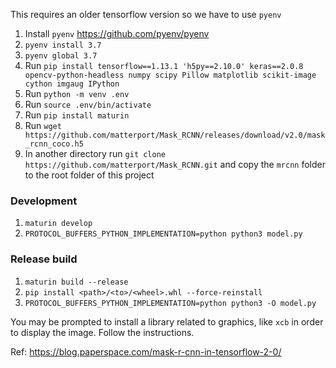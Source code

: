 This requires an older tensorflow version so we have to use `pyenv`

1. Install `pyenv` https://github.com/pyenv/pyenv
2. `pyenv install 3.7`
3. `pyenv global 3.7`
4. Run `pip install tensorflow==1.13.1 'h5py==2.10.0' keras==2.0.8 opencv-python-headless numpy scipy Pillow matplotlib scikit-image cython imgaug IPython`
5. Run `python -m venv .env`
6. Run `source .env/bin/activate`
7. Run `pip install maturin`
8. Run `wget https://github.com/matterport/Mask_RCNN/releases/download/v2.0/mask_rcnn_coco.h5`
9. In another directory run `git clone https://github.com/matterport/Mask_RCNN.git` and copy the `mrcnn` folder to the root folder of this project

### Development

1. `maturin develop`
2. `PROTOCOL_BUFFERS_PYTHON_IMPLEMENTATION=python python3 model.py`

### Release build

1. `maturin build --release`
2. `pip install <path>/<to>/<wheel>.whl --force-reinstall`
3. `PROTOCOL_BUFFERS_PYTHON_IMPLEMENTATION=python python3 -O model.py`

You may be prompted to install a library related to graphics, like `xcb` in order to display the image. Follow the instructions.

Ref: https://blog.paperspace.com/mask-r-cnn-in-tensorflow-2-0/

